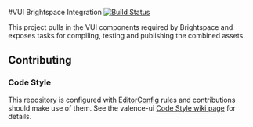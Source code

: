 #VUI Brightspace Integration [![Build Status](https://travis-ci.org/Desire2Learn-Valence/valence-ui-brightspace-integration.svg?branch=master)](https://travis-ci.org/Desire2Learn-Valence/valence-ui-brightspace-integration)

This project pulls in the VUI components required by Brightspace and
exposes tasks for compiling, testing and publishing the combined
assets.

## Contributing

### Code Style

This repository is configured with [EditorConfig](http://editorconfig.org) rules and contributions should make use of them. See the valence-ui [Code Style wiki page](https://github.com/Desire2Learn-Valence/valence-ui-helpers/wiki/Code-Style) for details.
